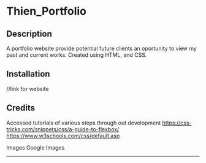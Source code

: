 # Thien_Portfolio

## Description

A portfolio website provide potential future clients an oportunity to view my past and current works. Created using HTML, and CSS.

## Installation
//link for website

## Credits

Accessed tutorials of various steps through out development 
  https://css-tricks.com/snippets/css/a-guide-to-flexbox/
  https://www.w3schools.com/css/default.asp
  
Images 
Google Images 

---
